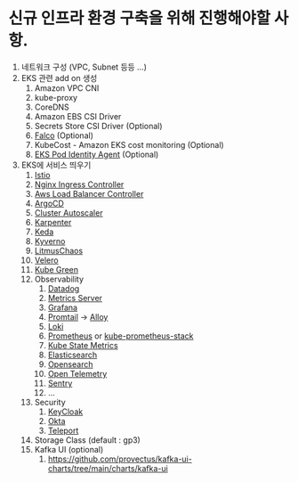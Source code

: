 # 신규 인프라 환경 구축을 위해 진행해야할 사항.

1. 네트워크 구성 (VPC, Subnet 등등 …)
2. EKS 관련 add on 생성
   1. Amazon VPC CNI
   2. kube-proxy
   3. CoreDNS
   4. Amazon EBS CSI Driver
   5. Secrets Store CSI Driver (Optional)
   6. [Falco](https://aws.amazon.com/ko/blogs/tech/kubernetes-runtime-security-using-amazon-eks-add-on-falco/) (Optional)
   7. KubeCost - Amazon EKS cost monitoring (Optional)
   8. [EKS Pod Identity Agent](https://github.com/aws/eks-pod-identity-agent) (Optional)
3. EKS에 서비스 띄우기
   1. [Istio](https://github.com/istio/istio/tree/master/manifests/charts)
   2. [Nginx Ingress Controller](https://github.com/kubernetes/ingress-nginx/tree/main/charts/ingress-nginx)
   3. [Aws Load Balancer Controller](https://github.com/kubernetes-sigs/aws-load-balancer-controller/tree/main/helm/aws-load-balancer-controller)
   4. [ArgoCD](https://github.com/argoproj/argo-helm/tree/main/charts/argo-cd)
   5. [Cluster Autoscaler](https://github.com/kubernetes/autoscaler/tree/master/charts/cluster-autoscaler)
   6. [Karpenter](https://github.com/kubernetes-sigs/karpenter)
   7. [Keda](https://github.com/kedacore/keda)
   8. [Kyverno](https://github.com/kyverno/kyverno/)
   9. [LitmusChaos](https://github.com/litmuschaos/litmus)
   10. [Velero](https://github.com/vmware-tanzu/velero)
   11. [Kube Green](https://github.com/kube-green/kube-green)
   12. Observability
       1. [Datadog](https://github.com/DataDog/helm-charts/tree/main/charts)
       2. [Metrics Server](https://github.com/kubernetes-sigs/metrics-server/tree/master/charts/metrics-server)
       3. [Grafana](https://grafana.com/)
       4. [Promtail](https://grafana.com/docs/loki/latest/send-data/promtail/) -> [Alloy](https://grafana.com/docs/alloy/latest/)
       5. [Loki](https://grafana.com/oss/loki/)
       6. [Prometheus](https://prometheus.io/) or [kube-prometheus-stack](https://github.com/prometheus-community/helm-charts/tree/main/charts/kube-prometheus-stack)
       8. [Kube State Metrics](https://github.com/kubernetes/kube-state-metrics)
       9. [Elasticsearch](https://www.elastic.co/kr/elasticsearch)
       10. [Opensearch](https://opensearch.org/)
       11. [Open Telemetry](https://github.com/open-telemetry)
       12. [Sentry](https://github.com/getsentry/)
       13. ...
   13. Security
       1. [KeyCloak](https://www.keycloak.org/)
       2. [Okta](https://www.okta.com/kr/)
       3. [Teleport](https://github.com/gravitational/teleport)
   14. Storage Class (default : gp3)
   15. Kafka UI (optional)
       1. https://github.com/provectus/kafka-ui-charts/tree/main/charts/kafka-ui
